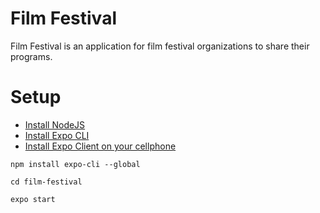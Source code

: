 # Film Festival

Film Festival is an application for film festival organizations to share their programs.

# Setup
* [Install NodeJS](https://nodejs.org/en/)
* [Install Expo CLI](https://expo.io/)
* [Install Expo Client on your cellphone](https://expo.io/tools)
```
npm install expo-cli --global
```
```
cd film-festival
```
```
expo start
```

